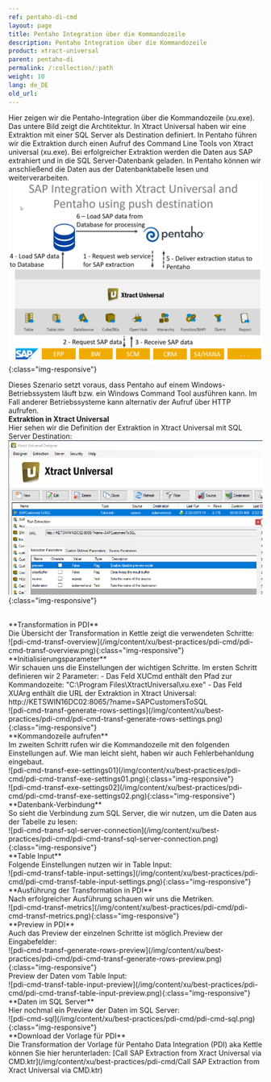 ```yaml
---
ref: pentaho-di-cmd
layout: page
title: Pentaho Integration über die Kommandozeile
description: Pentaho Integration über die Kommandozeile
product: xtract-universal
parent: pentaho-di
permalink: /:collection/:path
weight: 10
lang: de_DE
old_url: 
---
```


Hier zeigen wir die Pentaho-Integration über die Kommandozeile (xu.exe).
Das untere Bild zeigt die Archtitektur. 
In Xtract Universal haben wir eine Extraktion mit einer SQL Server als Destination definiert. 
In Pentaho führen wir die Extraktion durch einen Aufruf des Command Line Tools von Xtract universal (xu.exe). Bei erfolgreicher Extraktion werden die Daten aus SAP extrahiert und in die SQL Server-Datenbank geladen. In Pentaho können wir anschließend die Daten aus der Datenbanktabelle lesen und weiterverarbeiten.
![xu-pdi-push](/img/content/xu/best-practices/pdi-cmd/xu-pdi-push.png){:class="img-responsive"}

Dieses Szenario setzt voraus, dass Pentaho auf einem Windows-Betriebssystem läuft bzw. ein Windows Command Tool ausführen kann.
Im Fall anderer Betriebssysteme kann alternativ der Aufruf über HTTP aufrufen. 
<br>
**Extraktion in Xtract Universal**<br>
Hier sehen wir die Definition der Extraktion in Xtract Universal mit SQL Server Destination:<br>
![pdi-cmd-xu](/img/content/xu/best-practices/pdi-cmd/pdi-cmd-xu.png){:class="img-responsive"}

<br>
**Transformation in PDI**<br>
Die Übersicht der Transformation in Kettle zeigt die verwendeten Schritte:<br>
![pdi-cmd-transf-overview](/img/content/xu/best-practices/pdi-cmd/pdi-cmd-transf-overview.png){:class="img-responsive"}

<br>
**Initialisierungsparameter**<br>
Wir schauen uns die Einstellungen der wichtigen Schritte.
Im ersten Schritt definieren wir 2 Parameter: 
- Das Feld XUCmd enthält den Pfad zur Kommandozeite: "C:\Program Files\XtractUniversal\xu.exe"	
- Das Feld XUArg enthält die URL der Extraktion in Xtract Universal: http://KETSWIN16DC02:8065/?name=SAPCustomersToSQL
<br>
![pdi-cmd-transf-generate-rows-settings](/img/content/xu/best-practices/pdi-cmd/pdi-cmd-transf-generate-rows-settings.png){:class="img-responsive"}

<br>
**Kommandozeile aufrufen**<br>
Im zweiten Schritt rufen wir die Kommandozeile mit den folgenden Einstellungen auf. Wie man leicht sieht, haben wir auch Fehlerbehanldung eingebaut. <br>
![pdi-cmd-transf-exe-settings01](/img/content/xu/best-practices/pdi-cmd/pdi-cmd-transf-exe-settings01.png){:class="img-responsive"}
<br>
![pdi-cmd-transf-exe-settings02](/img/content/xu/best-practices/pdi-cmd/pdi-cmd-transf-exe-settings02.png){:class="img-responsive"}

<br>
**Datenbank-Verbindung**<br>
So sieht die Verbindung zum SQL Server, die wir nutzen, um die Daten aus der Tabelle zu lesen:<br>
![pdi-cmd-transf-sql-server-connection](/img/content/xu/best-practices/pdi-cmd/pdi-cmd-transf-sql-server-connection.png){:class="img-responsive"}

<br>
**Table Input**<br>
Folgende Einstellungen nutzen wir in Table Input:<br>
![pdi-cmd-transf-table-input-settings](/img/content/xu/best-practices/pdi-cmd/pdi-cmd-transf-table-input-settings.png){:class="img-responsive"}

<br>
**Ausführung der Transformation in PDI**<br>
Nach erfolgreicher Ausführung schauen wir uns die Metriken.<br>
![pdi-cmd-transf-metrics](/img/content/xu/best-practices/pdi-cmd/pdi-cmd-transf-metrics.png){:class="img-responsive"}

<br>
**Preview in PDI**<br>
Auch das Preview der einzelnen Schritte ist möglich.Preview der Eingabefelder: <br>
![pdi-cmd-transf-generate-rows-preview](/img/content/xu/best-practices/pdi-cmd/pdi-cmd-transf-generate-rows-preview.png){:class="img-responsive"}

<br>
Preview der Daten vom Table Input:<br>
![pdi-cmd-transf-table-input-preview](/img/content/xu/best-practices/pdi-cmd/pdi-cmd-transf-table-input-preview.png){:class="img-responsive"}

<br>
**Daten im SQL Server**<br>
Hier nochmal ein Preview der Daten im SQL Server:<br>
![pdi-cmd-sql](/img/content/xu/best-practices/pdi-cmd/pdi-cmd-sql.png){:class="img-responsive"}

<br>
**Download der Vorlage für PDI**<br>
Die Transformation der Vorlage für Pentaho Data Integration (PDI) aka Kettle können Sie hier herunterladen:
[Call SAP Extraction from Xract Universal via CMD.ktr](/img/content/xu/best-practices/pdi-cmd/Call SAP Extraction from Xract Universal via CMD.ktr)